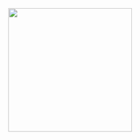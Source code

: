 


<img src="![tod](https://user-images.githubusercontent.com/47283850/158058415-d2fa9cbe-2648-4356-bd1f-793a13fa791d.gif" width="250" height="250"/>

